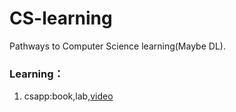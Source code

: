 # CS-learning
Pathways to Computer Science learning(Maybe DL). 
### Learning： 
1. csapp:book,lab,[video](<https://www.bilibili.com/video/BV1os4y1b7we?share_source=copy_web>)
